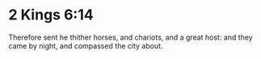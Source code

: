# 2 Kings 6:14

Therefore sent he thither horses, and chariots, and a great host: and they came by night, and compassed the city about.